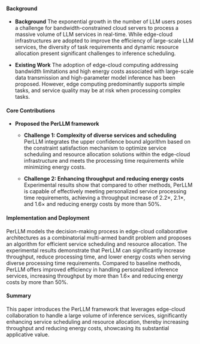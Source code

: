 #### Background
- **Background**
The exponential growth in the number of LLM users poses a challenge for bandwidth-constrained cloud servers to process a massive volume of LLM services in real-time. While edge-cloud infrastructures are adopted to improve the efficiency of large-scale LLM services, the diversity of task requirements and dynamic resource allocation present significant challenges to inference scheduling.

- **Existing Work**
The adoption of edge-cloud computing addressing bandwidth limitations and high energy costs associated with large-scale data transmission and high-parameter model inference has been proposed. However, edge computing predominantly supports simple tasks, and service quality may be at risk when processing complex tasks.

#### Core Contributions
  - **Proposed the PerLLM framework**
    - **Challenge 1: Complexity of diverse services and scheduling**
      PerLLM integrates the upper confidence bound algorithm based on the constraint satisfaction mechanism to optimize service scheduling and resource allocation solutions within the edge-cloud infrastructure and meets the processing time requirements while minimizing energy costs.
    
    - **Challenge 2: Enhancing throughput and reducing energy costs**
      Experimental results show that compared to other methods, PerLLM is capable of effectively meeting personalized service processing time requirements, achieving a throughput increase of 2.2×, 2.1×, and 1.6× and reducing energy costs by more than 50%.

#### Implementation and Deployment
PerLLM models the decision-making process in edge-cloud collaborative architectures as a combinatorial multi-armed bandit problem and proposes an algorithm for efficient service scheduling and resource allocation. The experimental results demonstrate that PerLLM can significantly increase throughput, reduce processing time, and lower energy costs when serving diverse processing time requirements. Compared to baseline methods, PerLLM offers improved efficiency in handling personalized inference services, increasing throughput by more than 1.6× and reducing energy costs by more than 50%.

#### Summary
This paper introduces the PerLLM framework that leverages edge-cloud collaboration to handle a large volume of inference services, significantly enhancing service scheduling and resource allocation, thereby increasing throughput and reducing energy costs, showcasing its substantial applicative value.